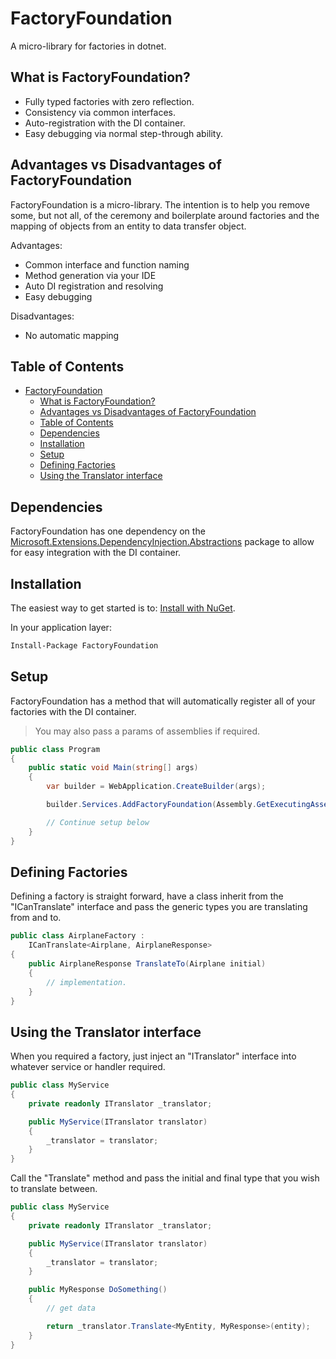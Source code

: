 # FactoryFoundation

A micro-library for factories in dotnet.

## What is FactoryFoundation?

- Fully typed factories with zero reflection.
- Consistency via common interfaces.
- Auto-registration with the DI container.
- Easy debugging via normal step-through ability.

## Advantages vs Disadvantages of FactoryFoundation

FactoryFoundation is a micro-library. The intention is to help you remove some, but not all, of the ceremony and boilerplate around factories and the mapping of objects from an entity to data transfer object.

Advantages:

- Common interface and function naming
- Method generation via your IDE
- Auto DI registration and resolving
- Easy debugging

Disadvantages:

- No automatic mapping

## Table of Contents

- [FactoryFoundation](#factoryfoundation)
  - [What is FactoryFoundation?](#what-is-factoryfoundation)
  - [Advantages vs Disadvantages of FactoryFoundation](#advantages-vs-disadvantages-of-factoryfoundation)
  - [Table of Contents](#table-of-contents)
  - [Dependencies](#dependencies)
  - [Installation](#installation)
  - [Setup](#setup)
  - [Defining Factories](#defining-factories)
  - [Using the Translator interface](#using-the-translator-interface)

## Dependencies

FactoryFoundation has one dependency on the [Microsoft.Extensions.DependencyInjection.Abstractions](https://www.nuget.org/packages/Microsoft.Extensions.DependencyInjection.Abstractions/) package to allow for easy integration with the DI container.

## Installation

The easiest way to get started is to: [Install with NuGet](https://www.nuget.org/).

In your application layer:

```bash
Install-Package FactoryFoundation
```

## Setup

FactoryFoundation has a method that will automatically register all of your factories with the DI container.

> You may also pass a params of assemblies if required.

```csharp
public class Program
{
    public static void Main(string[] args)
    {
        var builder = WebApplication.CreateBuilder(args);

        builder.Services.AddFactoryFoundation(Assembly.GetExecutingAssembly());

        // Continue setup below
    }
}
```

## Defining Factories

Defining a factory is straight forward, have a class inherit from the "ICanTranslate" interface and pass the generic types you are translating from and to.

```csharp
public class AirplaneFactory :
    ICanTranslate<Airplane, AirplaneResponse>
{
    public AirplaneResponse TranslateTo(Airplane initial)
    {
        // implementation.
    }
}
```

## Using the Translator interface

When you required a factory, just inject an "ITranslator" interface into whatever service or handler required.

```csharp
public class MyService
{
    private readonly ITranslator _translator;

    public MyService(ITranslator translator)
    {
        _translator = translator;
    }
}
```

Call the "Translate" method and pass the initial and final type that you wish to translate between.

```csharp
public class MyService
{
    private readonly ITranslator _translator;

    public MyService(ITranslator translator)
    {
        _translator = translator;
    }

    public MyResponse DoSomething()
    {
        // get data

        return _translator.Translate<MyEntity, MyResponse>(entity);
    }
}
```